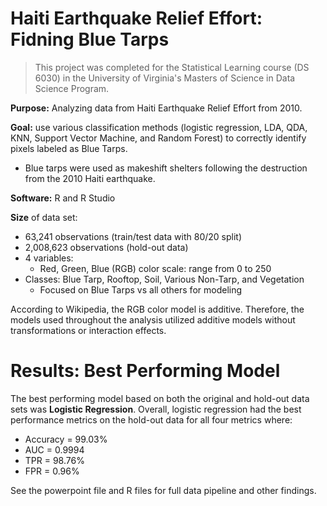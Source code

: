 # Haiti Earthquake Relief Effort: Fidning Blue Tarps

>This project was completed for the Statistical Learning course (DS 6030) in the University of Virginia's Masters of Science in Data Science Program.

**Purpose:** Analyzing data from Haiti Earthquake Relief Effort from 2010.

**Goal:** use various classification methods (logistic regression, LDA, QDA, KNN, Support Vector Machine, and Random Forest) to correctly identify pixels labeled as Blue Tarps.
+ Blue tarps were used as makeshift shelters following the destruction from the 2010 Haiti earthquake.

**Software:** R and R Studio

**Size** of data set:

+ 63,241 observations (train/test data with 80/20 split)
+ 2,008,623 observations (hold-out data)
+ 4 variables:
    + Red, Green, Blue (RGB) color scale: range from 0 to 250
+ Classes: Blue Tarp, Rooftop, Soil, Various Non-Tarp, and Vegetation
    + Focused on Blue Tarps vs all others for modeling

According to Wikipedia, the RGB color model is additive. Therefore, the models used throughout the analysis utilized additive models without transformations or interaction effects.

# Results: Best Performing Model

The best performing model based on both the original and hold-out data sets was **Logistic Regression**. Overall, logistic regression had the best performance metrics on the hold-out data for all four metrics where:

+ Accuracy = 99.03%
+ AUC = 0.9994
+ TPR = 98.76%
+ FPR = 0.96%

See the powerpoint file and R files for full data pipeline and other findings. 
